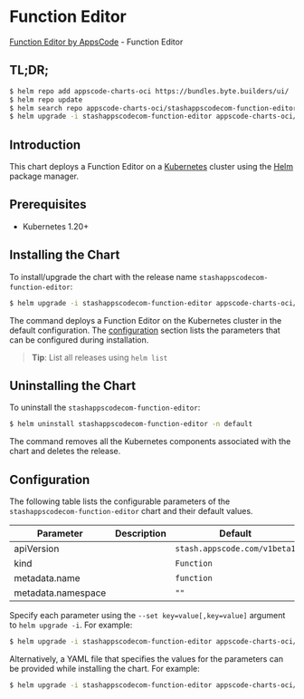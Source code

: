 # Function Editor

[Function Editor by AppsCode](https://appscode.com) - Function Editor

## TL;DR;

```bash
$ helm repo add appscode-charts-oci https://bundles.byte.builders/ui/
$ helm repo update
$ helm search repo appscode-charts-oci/stashappscodecom-function-editor --version=v0.11.0
$ helm upgrade -i stashappscodecom-function-editor appscode-charts-oci/stashappscodecom-function-editor -n default --create-namespace --version=v0.11.0
```

## Introduction

This chart deploys a Function Editor on a [Kubernetes](http://kubernetes.io) cluster using the [Helm](https://helm.sh) package manager.

## Prerequisites

- Kubernetes 1.20+

## Installing the Chart

To install/upgrade the chart with the release name `stashappscodecom-function-editor`:

```bash
$ helm upgrade -i stashappscodecom-function-editor appscode-charts-oci/stashappscodecom-function-editor -n default --create-namespace --version=v0.11.0
```

The command deploys a Function Editor on the Kubernetes cluster in the default configuration. The [configuration](#configuration) section lists the parameters that can be configured during installation.

> **Tip**: List all releases using `helm list`

## Uninstalling the Chart

To uninstall the `stashappscodecom-function-editor`:

```bash
$ helm uninstall stashappscodecom-function-editor -n default
```

The command removes all the Kubernetes components associated with the chart and deletes the release.

## Configuration

The following table lists the configurable parameters of the `stashappscodecom-function-editor` chart and their default values.

|     Parameter      | Description |                 Default                 |
|--------------------|-------------|-----------------------------------------|
| apiVersion         |             | <code>stash.appscode.com/v1beta1</code> |
| kind               |             | <code>Function</code>                   |
| metadata.name      |             | <code>function</code>                   |
| metadata.namespace |             | <code>""</code>                         |


Specify each parameter using the `--set key=value[,key=value]` argument to `helm upgrade -i`. For example:

```bash
$ helm upgrade -i stashappscodecom-function-editor appscode-charts-oci/stashappscodecom-function-editor -n default --create-namespace --version=v0.11.0 --set apiVersion=stash.appscode.com/v1beta1
```

Alternatively, a YAML file that specifies the values for the parameters can be provided while
installing the chart. For example:

```bash
$ helm upgrade -i stashappscodecom-function-editor appscode-charts-oci/stashappscodecom-function-editor -n default --create-namespace --version=v0.11.0 --values values.yaml
```
